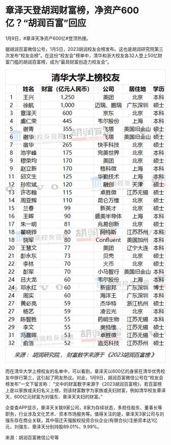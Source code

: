 # 章泽天登胡润财富榜，净资产600亿？“胡润百富”回应

1月9日，#章泽天净资产600亿#登顶热搜。

据胡润百富微信公号，1月5日，2023胡润校友会榜发布。这也是胡润研究院第三次发布“校友会榜”。在这份“校友会”榜单中，清华和浙大校友各32人登上50亿财富门槛的胡润百富榜，成为“最具财富创造力校友会”。

![bc6e501facc91e4c12f28524d3f41365.jpg](https://raw.githubusercontent.com/qqhsx/qqnews_image/main/2024/01/09/章泽天登胡润财富榜，净资产600亿？“胡润百富”回应/bc6e501facc91e4c12f28524d3f41365.jpg)

而在清华大学上榜校友的名单中，可以看到，章泽天以600亿的身家在清华优秀校友中排行第三，这引起了网友热议。对此，1月9日，胡润百富微信公号在“校友会榜发布”一文下留言称：
“文中的财富数字来源于《2023胡润百富榜》，若百富榜上是以家族或夫妇名义上榜，则该财富数字为家族或夫妇财富，例如清华校友章泽天，600亿元财富为刘强东、章泽天夫妇的财富。”

企查查APP显示，章泽天关联9家公司，8家为存续状态，多担任股东、董事长等职务，行业涉及文化艺术、资本市场服务等。值得关注的是，章泽天3家公司与刘强东存在商业关联，其中宿迁天强股权投资合伙企业(有限合伙)注册资本达1亿元，刘强东、章泽天分别持股89.01%、9.99%。

来源：胡润百富微信公号等

